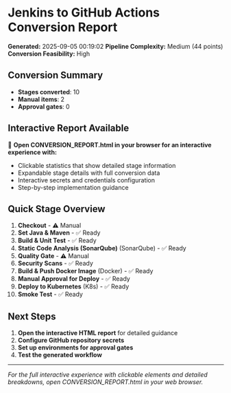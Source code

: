 # Jenkins to GitHub Actions Conversion Report

**Generated:** 2025-09-05 00:19:02
**Pipeline Complexity:** Medium (44 points)
**Conversion Feasibility:** High

## Conversion Summary
- **Stages converted**: 10
- **Manual items**: 2
- **Approval gates**: 0

## Interactive Report Available
📱 **Open CONVERSION_REPORT.html in your browser for an interactive experience with:**
- Clickable statistics that show detailed stage information
- Expandable stage details with full conversion data
- Interactive secrets and credentials configuration
- Step-by-step implementation guidance

## Quick Stage Overview

1. **Checkout**  - ⚠️ Manual
2. **Set Java & Maven**  - ✅ Ready
3. **Build & Unit Test**  - ✅ Ready
4. **Static Code Analysis (SonarQube)** (SonarQube) - ✅ Ready
5. **Quality Gate**  - ⚠️ Manual
6. **Security Scans**  - ✅ Ready
7. **Build & Push Docker Image** (Docker) - ✅ Ready
8. **Manual Approval for Deploy**  - ✅ Ready
9. **Deploy to Kubernetes** (K8s) - ✅ Ready
10. **Smoke Test**  - ✅ Ready

## Next Steps
1. **Open the interactive HTML report** for detailed guidance
2. **Configure GitHub repository secrets**
3. **Set up environments for approval gates**
4. **Test the generated workflow**

---
*For the full interactive experience with clickable elements and detailed breakdowns, open CONVERSION_REPORT.html in your web browser.*